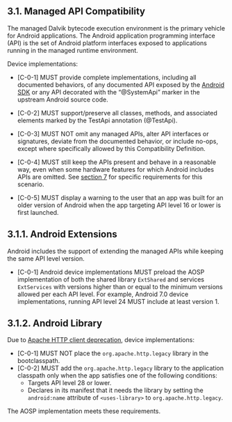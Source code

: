 ## 3.1\. Managed API Compatibility

The managed Dalvik bytecode execution environment is the primary vehicle for
Android applications. The Android application programming interface (API) is the
set of Android platform interfaces exposed to applications running in the
managed runtime environment.

Device implementations:

*    [C-0-1] MUST provide complete implementations,
including all documented behaviors, of any documented API exposed by the
[Android SDK](http://developer.android.com/reference/packages.html)
or any API decorated with the “@SystemApi” marker in the upstream Android
source code.

*    [C-0-2] MUST support/preserve all classes,
methods, and associated elements marked by the TestApi annotation (@TestApi).

*    [C-0-3] MUST NOT omit any managed APIs, alter
API interfaces or signatures, deviate from the documented behavior, or include
no-ops, except where specifically allowed by this Compatibility Definition.

*    [C-0-4] MUST still keep the APIs present and behave
     in a reasonable way, even when some hardware features for which Android
     includes APIs are omitted. See [section 7](#7_hardware_compatibility)
     for specific requirements for this scenario.

*    [C-0-5] MUST display a warning to the user that an app was built for an
     older version of Android when the app targeting API level 16 or lower is
     first launched.

## 3.1.1\. Android Extensions

Android includes the support of extending the managed APIs while keeping the
same API level version.

*   [C-0-1] Android device implementations MUST preload the AOSP implementation
of both the shared library `ExtShared` and services `ExtServices` with versions
higher than or equal to the minimum versions allowed per each API level.
For example, Android 7.0 device implementations, running API level 24 MUST
include at least version 1.

## 3.1.2\. Android Library

Due to [Apache HTTP client deprecation](https://developer.android.com/preview/behavior-changes#apache-p),
device implementations:

*   [C-0-1] MUST NOT place the `org.apache.http.legacy` library in the
bootclasspath.
*   [C-0-2] MUST add the `org.apache.http.legacy` library to the application
classpath only when the app satisfies one of the following conditions:
    *    Targets API level 28 or lower.
    *    Declares in its manifest that it needs the library by setting the
    `android:name` attribute of `<uses-library>` to `org.apache.http.legacy`.

The AOSP implementation meets these requirements.